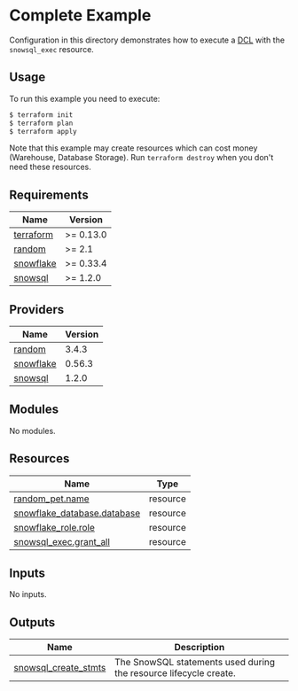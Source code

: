 # Complete Example

Configuration in this directory demonstrates how to execute a [DCL](https://www.geeksforgeeks.org/sql-ddl-dql-dml-dcl-tcl-commands/) with the `snowsql_exec` resource.

## Usage

To run this example you need to execute:

```bash
$ terraform init
$ terraform plan
$ terraform apply
```

Note that this example may create resources which can cost money (Warehouse, Database Storage). Run `terraform destroy` when you don't need these resources.

<!-- BEGINNING OF PRE-COMMIT-TERRAFORM DOCS HOOK -->
## Requirements

| Name | Version |
|------|---------|
| <a name="requirement_terraform"></a> [terraform](#requirement\_terraform) | >= 0.13.0 |
| <a name="requirement_random"></a> [random](#requirement\_random) | >= 2.1 |
| <a name="requirement_snowflake"></a> [snowflake](#requirement\_snowflake) | >= 0.33.4 |
| <a name="requirement_snowsql"></a> [snowsql](#requirement\_snowsql) | >= 1.2.0 |

## Providers

| Name | Version |
|------|---------|
| <a name="provider_random"></a> [random](#provider\_random) | 3.4.3 |
| <a name="provider_snowflake"></a> [snowflake](#provider\_snowflake) | 0.56.3 |
| <a name="provider_snowsql"></a> [snowsql](#provider\_snowsql) | 1.2.0 |

## Modules

No modules.

## Resources

| Name | Type |
|------|------|
| [random_pet.name](https://registry.terraform.io/providers/hashicorp/random/latest/docs/resources/pet) | resource |
| [snowflake_database.database](https://registry.terraform.io/providers/Snowflake-Labs/snowflake/latest/docs/resources/database) | resource |
| [snowflake_role.role](https://registry.terraform.io/providers/Snowflake-Labs/snowflake/latest/docs/resources/role) | resource |
| [snowsql_exec.grant_all](https://registry.terraform.io/providers/aidanmelen/snowsql/latest/docs/resources/exec) | resource |

## Inputs

No inputs.

## Outputs

| Name | Description |
|------|-------------|
| <a name="output_snowsql_create_stmts"></a> [snowsql\_create\_stmts](#output\_snowsql\_create\_stmts) | The SnowSQL statements used during the resource lifecycle create. |
<!-- END OF PRE-COMMIT-TERRAFORM DOCS HOOK -->
